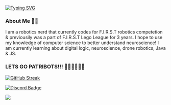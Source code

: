 [![Typing SVG](https://readme-typing-svg.demolab.com?font=Goldman&size=26&pause=1000&color=A200F7&background=64FF6300&center=true&random=false&width=700&lines=%F0%9F%91%8B+Hello+%3AD;My+name+is+Tina+Hague+%F0%9F%8F%B4%E2%80%8D%E2%98%A0%EF%B8%8F%F0%9F%A9%B6;I'm+learning++Java+%26+Python+%F0%9F%92%BB;I+%E2%80%AA%E2%80%AA%E2%9D%A4%EF%B8%8E%E2%80%AC+cats%2C+rock+music+%26+neuroscience!!!++(%E2%9D%A4%EF%B8%8F+%CF%89+%E2%9D%A4%EF%B8%8F);%E2%98%85+101010+%E2%98%85;%F0%9F%9A%80%F0%9F%9A%80+Godspeed+%3C3)](https://git.io/typing-svg)

### About Me 🤖😎
I am a robotics nerd that currently codes for F.I.R.S.T robotics competetion & previousily was a part of F.I.R.S.T Lego League for 3 years. I hope to use my knowledge of computer science to better understand neuroscience! I am currently learning about digital logic, neuroscience, drone robotics, Java & JS. 

 ### LETS GO PATRIBOTS!!! 💚💛💚💛💚💛


 [![GitHub Streak](https://streak-stats.demolab.com?user=derp00monsta&theme=catppuccin-mocha&border_radius=30&date_format=M%20j%5B%2C%20Y%5D&fire=BB18EB&background=40%2C141234%2C000000&border=8C00EB&dates=BFEEFF&stroke=0096EB&sideNums=A000FF&sideLabels=969FEB&currStreakNum=D80FFF&currStreakLabel=D80FFF)](https://git.io/streak-stats)
 
<div id="badges">
  <a href="https://discordapp.com/users/877387995924283492/">
    <img src="https://img.shields.io/badge/Discord-indigo?style=for-the-badge&logo=discord&logoColor=white" alt="Discord Badge"/>
  </a>
</div>

![](https://komarev.com/ghpvc/?username=derp00monsta&color=2300FF&style=plastic)

<!---
derp00monsta/derp00monsta is a ✨ special ✨ repository because its `README.md` (this file) appears on your GitHub profile.
You can click the Preview link to take a look at your changes.
--->
